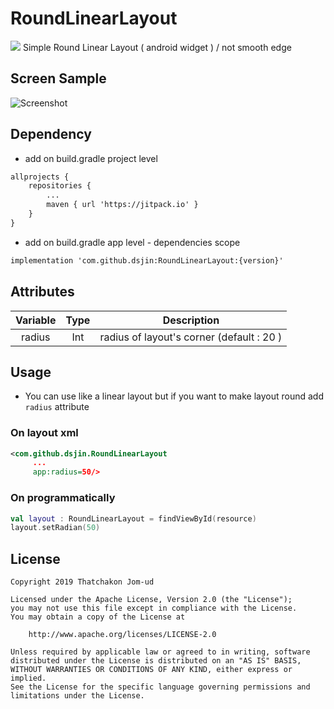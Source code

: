 # RoundLinearLayout
[![](https://jitpack.io/v/dsjin/RoundLinearLayout.svg)](https://jitpack.io/#dsjin/RoundLinearLayout)
Simple Round Linear Layout ( android widget ) / not smooth edge
## Screen Sample
![Screenshot](https://imgur.com/pAuzDyr.gif?1)
## Dependency
* add on build.gradle project level
```xml
allprojects {
	repositories {
		...
		maven { url 'https://jitpack.io' }
	}
}
```
* add on build.gradle app level - dependencies scope
```xml
implementation 'com.github.dsjin:RoundLinearLayout:{version}'
```
## Attributes
| Variable  | Type  | Description |
| :---------:|:------:| :-----:|
| radius | Int | radius of layout's corner (default : 20 )|

## Usage
* You can use like a linear layout but if you want to make layout round add `radius` attribute
### On layout xml
```xml
<com.github.dsjin.RoundLinearLayout
     ...
     app:radius=50/>
```
### On programmatically
```kotlin
val layout : RoundLinearLayout = findViewById(resource)
layout.setRadian(50)
```
## License
```
Copyright 2019 Thatchakon Jom-ud

Licensed under the Apache License, Version 2.0 (the "License");
you may not use this file except in compliance with the License.
You may obtain a copy of the License at

    http://www.apache.org/licenses/LICENSE-2.0

Unless required by applicable law or agreed to in writing, software
distributed under the License is distributed on an "AS IS" BASIS,
WITHOUT WARRANTIES OR CONDITIONS OF ANY KIND, either express or implied.
See the License for the specific language governing permissions and
limitations under the License.
```
